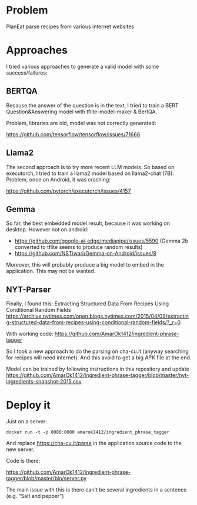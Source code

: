 # Problem

PlanEat parse recipes from various internet websites

# Approaches

I tried various approaches to generate a valid model with some success/failures:

## BERTQA

Because the answer of the question is in the text, I tried to train a BERT Question&Answering model with tflite-model-maker & BertQA.

Problem, libraries are old, model was not correctly generated:

https://github.com/tensorflow/tensorflow/issues/71666

## Llama2

The second approach is to try more recent LLM models.
So based on executorch, I tried to train a llama2 model based on llama2-chat (7B).
Problem, once on Android, it was crashing:

https://github.com/pytorch/executorch/issues/4157

## Gemma

So far, the best embedded model result, because it was working on desktop. However not on android:

+ https://github.com/google-ai-edge/mediapipe/issues/5590 (Gemma 2b converted to tflite seems to produce random results)
+ https://github.com/NSTiwari/Gemma-on-Android/issues/8

Moreover, this will probably produce a big model to embed in the application. This may not be wanted.

## NYT-Parser

Finally, I found this:
Extracting Structured Data From Recipes Using Conditional Random Fields
https://archive.nytimes.com/open.blogs.nytimes.com/2015/04/09/extracting-structured-data-from-recipes-using-conditional-random-fields/?_r=0

With working code:
https://github.com/AmarOk1412/ingredient-phrase-tagger

So I took a new approach to do the parsing on cha-cu.it (anyway searching for recipes will need internet). And this avoid to get a big APK file at the end.

Model can be trained by following instructions in this repository and update
https://github.com/AmarOk1412/ingredient-phrase-tagger/blob/master/nyt-ingredients-snapshot-2015.csv

# Deploy it

Just on a server:

```
docker run -t -p 8080:8080 amarok1412/ingredient_phrase_tagger
```

And replace https://cha-cu.it/parse in the application source code to the new server.

Code is there:

https://github.com/AmarOk1412/ingredient-phrase-tagger/blob/master/bin/server.py

The main issue with this is there can't be several ingredients in a sentence (e.g. "Salt and pepper")